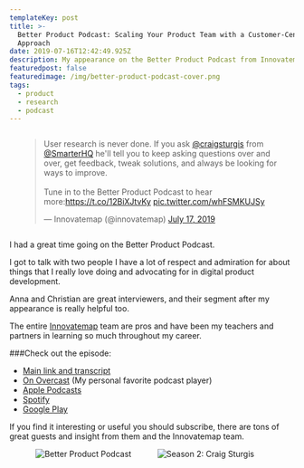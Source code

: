 ```yaml
---
templateKey: post
title: >-
  Better Product Podcast: Scaling Your Product Team with a Customer-Centric
  Approach
date: 2019-07-16T12:42:49.925Z
description: My appearance on the Better Product Podcast from Innovatemap
featuredpost: false
featuredimage: /img/better-product-podcast-cover.png
tags:
  - product
  - research
  - podcast
---
```

<div class="columns">
<div class="column"></div>
<div class="column">
<blockquote class="twitter-tweet"><p lang="en" dir="ltr">User research is never done. If you ask <a href="https://twitter.com/craigsturgis?ref_src=twsrc%5Etfw">@craigsturgis</a> from <a href="https://twitter.com/SmarterHQ?ref_src=twsrc%5Etfw">@SmarterHQ</a> he&#39;ll tell you to keep asking questions over and over, get feedback, tweak solutions, and always be looking for ways to improve.<br><br>Tune in to the Better Product Podcast to hear more:<a href="https://t.co/12BiXJtvKy">https://t.co/12BiXJtvKy</a> <a href="https://t.co/whFSMKUJSy">pic.twitter.com/whFSMKUJSy</a></p>&mdash; Innovatemap (@innovatemap) <a href="https://twitter.com/innovatemap/status/1151559885374574592?ref_src=twsrc%5Etfw">July 17, 2019</a></blockquote> <script async src="https://platform.twitter.com/widgets.js" charset="utf-8"></script>
</div>
<div class="column"></div>
</div>

I had a great time going on the Better Product Podcast. 

I got to talk with two people I have a lot of respect and admiration for about things that I really love doing and advocating for in digital product development.

Anna and Christian are great interviewers, and their segment after my appearance is really helpful too.

The entire [Innovatemap](https://innovatemap.com/) team are pros and have been my teachers and partners in learning so much throughout my career.

###Check out the episode:

* [Main link and transcript](https://innovatemap.com/podcast/scaling-your-product-team-with-a-customer-centric-approach/)
* [On Overcast](https://overcast.fm/+QtYTdI-Fk) (My personal favorite podcast player)
* [Apple Podcasts](https://itunes.apple.com/us/podcast/better-product/id1451869239)
* [Spotify](https://open.spotify.com/show/0G5ngjojeBAWqWqQHcDlLA)
* [Google Play](https://play.google.com/music/m/Ivgqce5aechyvniugawrwqfhpxq?t=Better_Product)

If you find it interesting or useful you should subscribe, there are tons of great guests and insight from them and the Innovatemap team.

<div class="columns">
<div class="column"></div>
<div class="column"><img alt="Better Product Podcast" src="https://craigsturgis.com/img/better-product-podcast-cover.png" /></div>
<div class="column"><img alt="Season 2: Craig Sturgis" src="https://craigsturgis.com/img/better-product-craig-sturgis-episode-art.png" /></div>
<div class="column"></div>
</div>

